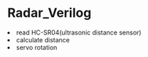 # Radar_Verilog
<ui>
<li>read HC-SR04(ultrasonic distance sensor)</li>
<li>calculate distance</li>
<li>servo rotation</li>
</ui>
